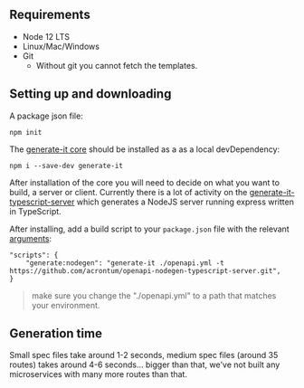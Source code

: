 ## Requirements
- Node 12 LTS
- Linux/Mac/Windows
- Git
  - Without git you cannot fetch the templates.

## Setting up and downloading
A package json file:
```
npm init
```

The [generate-it core](npmjs.com/package/generate-it) should be installed as a as a local devDependency:
```
npm i --save-dev generate-it
```

After installation of the core you will need to decide on what you want to build, a server or client. 
Currently there is a lot of activity on the [generate-it-typescript-server](https://github.com/acrontum/openapi-nodegen-typescript-server) which generates a NodeJS server running express written in TypeScript.

After installing, add a build script to your `package.json` file with the relevant [arguments](/_pages/cli.md):
```
"scripts": {
    "generate:nodegen": "generate-it ./openapi.yml -t https://github.com/acrontum/openapi-nodegen-typescript-server.git",
}
```

> make sure you change the "./openapi.yml" to a path that matches your environment.

## Generation time

Small spec files take around 1-2 seconds, medium spec files (around 35 routes) takes around 4-6 seconds... bigger than that, we've not built any microservices with many more routes than that.
